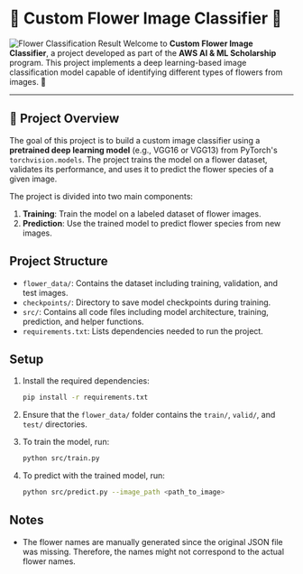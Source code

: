 # 🌼 Custom Flower Image Classifier 🌼
![Flower Classification Result](path_to_your_image.png)
Welcome to **Custom Flower Image Classifier**, a project developed as part of the **AWS AI & ML Scholarship** program. This project implements a deep learning-based image classification model capable of identifying different types of flowers from images. 🚀

---

## 🎯 Project Overview

The goal of this project is to build a custom image classifier using a **pretrained deep learning model** (e.g., VGG16 or VGG13) from PyTorch's `torchvision.models`. The project trains the model on a flower dataset, validates its performance, and uses it to predict the flower species of a given image.

The project is divided into two main components:
1. **Training**: Train the model on a labeled dataset of flower images.
2. **Prediction**: Use the trained model to predict flower species from new images.

## Project Structure

- `flower_data/`: Contains the dataset including training, validation, and test images.
- `checkpoints/`: Directory to save model checkpoints during training.
- `src/`: Contains all code files including model architecture, training, prediction, and helper functions.
- `requirements.txt`: Lists dependencies needed to run the project.

## Setup

1. Install the required dependencies:
    ```bash
    pip install -r requirements.txt
    ```

2. Ensure that the `flower_data/` folder contains the `train/`, `valid/`, and `test/` directories.

3. To train the model, run:
    ```bash
    python src/train.py
    ```

4. To predict with the trained model, run:
    ```bash
    python src/predict.py --image_path <path_to_image>
    ```

## Notes

- The flower names are manually generated since the original JSON file was missing. Therefore, the names might not correspond to the actual flower names.
